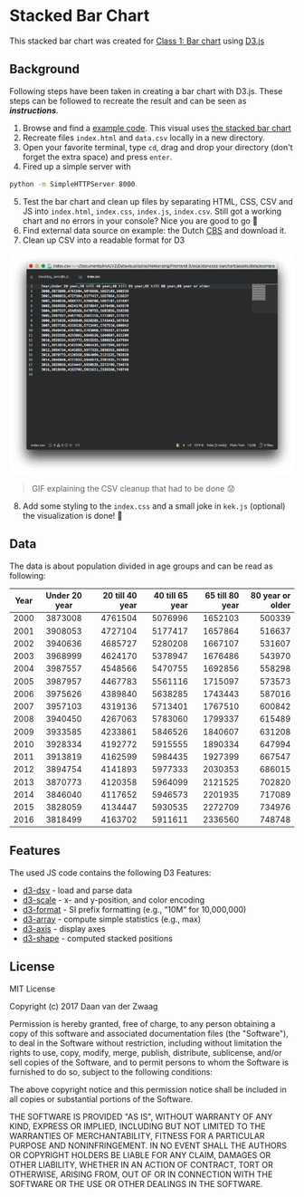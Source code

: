 # Stacked Bar Chart

This stacked bar chart was created for [Class 1: Bar chart](https://github.com/cmda-fe3/course-17-18/blob/master/class-1.md#bar-chart) using [D3.js](https://d3js.org/)

## Background

Following steps have been taken in creating a bar chart with D3.js. These steps can be followed to recreate the result and can be seen as ***instructions***.

1. Browse and find a [example code](https://github.com/d3/d3/wiki/Gallery#basic-charts). This visual uses [the stacked bar chart](https://bl.ocks.org/mbostock/3886208)
2. Recreate files `index.html` and `data.csv` locally in a new directory.
3. Open your favorite terminal, type `cd`, drag and drop your directory (don't forget the extra space) and press `enter`.
4. Fired up a simple server with

```sh
python -m SimpleHTTPServer 8000
```

5. Test the bar chart and clean up files by separating HTML, CSS, CSV and JS into `index.html`, `index.css`, `index.js`, `index.csv`. Still got a working chart and no errors in your console? Nice you are good to go 🍾
6. Find external data source on example: the Dutch [CBS](http://statline.cbs.nl/Statweb/publication/?DM=SLNL&PA=37296ned&D1=8-13&D2=50-66&HDR=G1&STB=T&CHARTTYPE=2&VW=D) and download it.
7. Clean up CSV into a readable format for D3

![alt text](data-cleanup_example.gif "GIF Explaining the CSV cleanup")

> GIF explaining the CSV cleanup that had to be done 😟

8. Add some styling to the `index.css` and a small joke in `kek.js` (optional) the visualization is done! 🚀

## Data

The data is about population divided in age groups and can be read as following:

| Year | Under 20 year | 20 till 40 year | 40 till 65 year | 65 till 80 year | 80 year or older |
| ---- |:-------------:| ---------------:| ---------------:| ---------------:| ----------------:|
| 2000 | 3873008       | 4761504         | 5076996         | 1652103         | 500339           |
| 2001 | 3908053       | 4727104         | 5177417         | 1657864         | 516637           |
| 2002 | 3940636       | 4685727         | 5280208         | 1667107         | 531607           |
| 2003 | 3968999       | 4624170         | 5378947         | 1676486         | 543970           |
| 2004 | 3987557       | 4548566         | 5470755         | 1692856         | 558298           |
| 2005 | 3987957       | 4467783         | 5561116         | 1715097         | 573573           |
| 2006 | 3975626       | 4389840         | 5638285         | 1743443         | 587016           |
| 2007 | 3957103       | 4319136         | 5713401         | 1767510         | 600842           |
| 2008 | 3940450       | 4267063         | 5783060         | 1799337         | 615489           |
| 2009 | 3933585       | 4233861         | 5846526         | 1840607         | 631208           |
| 2010 | 3928334       | 4192772         | 5915555         | 1890334         | 647994           |
| 2011 | 3913819       | 4162599         | 5984435         | 1927399         | 667547           |
| 2012 | 3894754       | 4141893         | 5977333         | 2030353         | 686015           |
| 2013 | 3870773       | 4120358         | 5964099         | 2121525         | 702820           |
| 2014 | 3846040       | 4117652         | 5946573         | 2201935         | 717089           |
| 2015 | 3828059       | 4134447         | 5930535         | 2272709         | 734976           |
| 2016 | 3818499       | 4163702         | 5911611         | 2336560         | 748748           |

## Features

The used JS code contains the following D3 Features:

- [d3-dsv](https://github.com/d3/d3-dsv) - load and parse data
- [d3-scale](https://github.com/d3/d3-scale) - x- and y-position, and color encoding
- [d3-format](https://github.com/d3/d3-format) - SI prefix formatting (e.g., “10M” for 10,000,000)
- [d3-array](https://github.com/d3/d3-array) - compute simple statistics (e.g., max)
- [d3-axis](https://github.com/d3/d3-axis) - display axes
- [d3-shape](https://github.com/d3/d3-shape) - computed stacked positions

## License

MIT License

Copyright (c) 2017 Daan van der Zwaag

Permission is hereby granted, free of charge, to any person obtaining a copy
of this software and associated documentation files (the "Software"), to deal
in the Software without restriction, including without limitation the rights
to use, copy, modify, merge, publish, distribute, sublicense, and/or sell
copies of the Software, and to permit persons to whom the Software is
furnished to do so, subject to the following conditions:

The above copyright notice and this permission notice shall be included in all
copies or substantial portions of the Software.

THE SOFTWARE IS PROVIDED "AS IS", WITHOUT WARRANTY OF ANY KIND, EXPRESS OR
IMPLIED, INCLUDING BUT NOT LIMITED TO THE WARRANTIES OF MERCHANTABILITY,
FITNESS FOR A PARTICULAR PURPOSE AND NONINFRINGEMENT. IN NO EVENT SHALL THE
AUTHORS OR COPYRIGHT HOLDERS BE LIABLE FOR ANY CLAIM, DAMAGES OR OTHER
LIABILITY, WHETHER IN AN ACTION OF CONTRACT, TORT OR OTHERWISE, ARISING FROM,
OUT OF OR IN CONNECTION WITH THE SOFTWARE OR THE USE OR OTHER DEALINGS IN THE
SOFTWARE.
